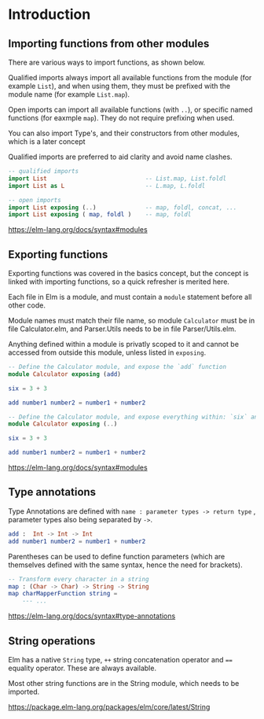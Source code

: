 # Introduction

## Importing functions from other modules

There are various ways to import functions, as shown below.

Qualified imports always import all available functions from the module (for example `List`), and when using them, they must be prefixed with the module name (for example `List.map`).

Open imports can import all available functions (with `..`), or specific named functions (for eaxmple `map`). They do not require prefixing when used.

You can also import Type's, and their constructors from other modules, which is a later concept

Qualified imports are preferred to aid clarity and avoid name clashes.

```elm
-- qualified imports
import List                            -- List.map, List.foldl
import List as L                       -- L.map, L.foldl

-- open imports
import List exposing (..)              -- map, foldl, concat, ...
import List exposing ( map, foldl )    -- map, foldl
```

https://elm-lang.org/docs/syntax#modules

## Exporting functions

Exporting functions was covered in the basics concept, but the concept is linked with importing functions, so a quick refresher is merited here.

Each file in Elm is a module, and must contain a `module` statement before all other code.

Module names must match their file name, so module `Calculator` must be in file Calculator.elm, and Parser.Utils needs to be in file Parser/Utils.elm.

Anything defined within a module is privatly scoped to it and cannot be accessed from outside this module, unless listed in `exposing`.

```elm
-- Define the Calculator module, and expose the `add` function
module Calculator exposing (add)

six = 3 + 3

add number1 number2 = number1 + number2
```

```elm
-- Define the Calculator module, and expose everything within: `six` and `add`
module Calculator exposing (..)

six = 3 + 3

add number1 number2 = number1 + number2
```

https://elm-lang.org/docs/syntax#modules


## Type annotations

Type Annotations are defined with `name : parameter types -> return type` , parameter types also being separated by `->`. 

```elm
add :  Int -> Int -> Int
add number1 number2 = number1 + number2
```

Parentheses can be used to define function parameters (which are themselves defined with the same syntax, hence the need for brackets).

```elm
-- Transform every character in a string
map : (Char -> Char) -> String -> String
map charMapperFunction string =
    --- ...
```

https://elm-lang.org/docs/syntax#type-annotations

## String operations

Elm has a native `String` type,  `++` string concatenation operator and `==` equality operator. These are always available.

Most other string functions are in the String module, which needs to be imported.

https://package.elm-lang.org/packages/elm/core/latest/String
